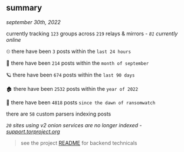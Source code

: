 
## summary
_september 30th, 2022_

currently tracking `123` groups across `219` relays & mirrors - _`81` currently online_

⏲ there have been `3` posts within the `last 24 hours`

🦈 there have been `214` posts within the `month of september`

🪐 there have been `674` posts within the `last 90 days`

🏚 there have been `2532` posts within the `year of 2022`

🦕 there have been `4818` posts `since the dawn of ransomwatch`

there are `58` custom parsers indexing posts

_`20` sites using v2 onion services are no longer indexed - [support.torproject.org](https://support.torproject.org/onionservices/v2-deprecation/)_

> see the project [README](https://github.com/joshhighet/ransomwatch#ransomwatch--) for backend technicals
